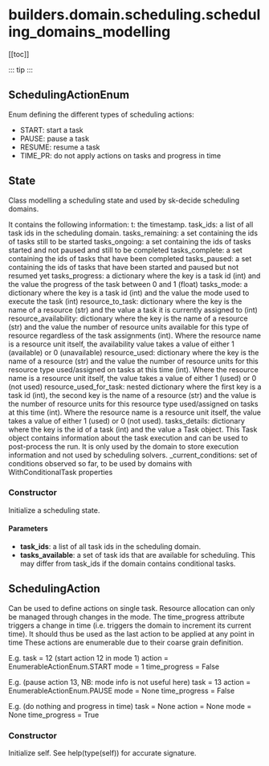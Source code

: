 # builders.domain.scheduling.scheduling_domains_modelling

[[toc]]

::: tip
<skdecide-summary></skdecide-summary>
:::

## SchedulingActionEnum

Enum defining the different types of scheduling actions:
- START: start a task
- PAUSE: pause a task
- RESUME: resume a task
- TIME_PR: do not apply actions on tasks and progress in time

## State

Class modelling a scheduling state and used by sk-decide scheduling domains.

It contains the following information:
    t: the timestamp.
    task_ids: a list of all task ids in the scheduling domain.
    tasks_remaining: a set containing the ids of tasks still to be started
    tasks_ongoing: a set containing the ids of tasks started and not paused and still to be completed
    tasks_complete: a set containing the ids of tasks that have been completed
    tasks_paused: a set containing the ids of tasks that have been started and paused but not resumed yet
    tasks_progress: a dictionary where the key is a task id (int) and
        the value the progress of the task between 0 and 1 (float)
    tasks_mode: a dictionary where the key is a task id (int) and
        the value the mode used to execute the task (int)
    resource_to_task: dictionary where the key is the name of a resource (str) and the value a task
        it is currently assigned to (int)
    resource_availability: dictionary where the key is the name of a resource (str) and the value the number of
        resource units available for this type of resource regardless of the task assignments (int). Where the
        resource name is a resource unit itself, the availability value takes a value of either 1 (available)
        or 0 (unavailable)
    resource_used: dictionary where the key is the name of a resource (str) and the value the number of
        resource units for this resource type used/assigned on tasks at this time (int). Where the resource
        name is a resource unit itself, the value takes a value of either 1 (used) or 0 (not used)
    resource_used_for_task: nested dictionary where the first key is a task id (int), the second key is the name of
        a resource (str) and the value is the number of resource units for this resource type used/assigned on tasks
        at this time (int). Where the resource name is a resource unit itself, the value takes a value of either 1
        (used) or 0 (not used).
    tasks_details: dictionary where the key is the id of a task (int) and the value a Task object. This Task object
        contains information about the task execution and can be used to post-process the run. It is only used
        by the domain to store execution information and not used by scheduling solvers.
    _current_conditions: set of conditions observed so far, to be used by domains with WithConditionalTask
        properties

### Constructor <Badge text="State" type="tip"/>

<skdecide-signature name= "State" :sig="{'params': [{'name': 'task_ids', 'annotation': 'List[int]'}, {'name': 'tasks_available', 'default': 'None', 'annotation': 'Set[int]'}]}"></skdecide-signature>

Initialize a scheduling state.

#### Parameters
- **task_ids**: a list of all task ids in the scheduling domain.
- **tasks_available**: a set of task ids that are available for scheduling. This may differ from task_ids if the
 domain contains conditional tasks.

## SchedulingAction

Can be used to define actions on single task. Resource allocation can only be managed through changes in the mode.
The time_progress attribute triggers a change in time (i.e. triggers the domain to increment its current time).
It should thus be used as the last action to be applied at any point in time
These actions are enumerable due to their coarse grain definition.

E.g.
    task = 12 (start action 12 in mode 1)
    action = EnumerableActionEnum.START
    mode = 1
    time_progress = False

E.g. (pause action 13, NB: mode info is not useful here)
    task = 13
    action = EnumerableActionEnum.PAUSE
    mode = None
    time_progress = False

E.g. (do nothing and progress in time)
    task = None
    action = None
    mode = None
    time_progress = True

### Constructor <Badge text="SchedulingAction" type="tip"/>

<skdecide-signature name= "SchedulingAction" :sig="{'params': [{'name': 'task', 'annotation': 'Union[int, None]'}, {'name': 'action', 'annotation': 'SchedulingActionEnum'}, {'name': 'mode', 'annotation': 'Union[int, None]'}, {'name': 'time_progress', 'annotation': 'bool'}, {'name': 'resource_unit_names', 'default': 'None', 'annotation': 'Optional[Set[str]]'}]}"></skdecide-signature>

Initialize self.  See help(type(self)) for accurate signature.

